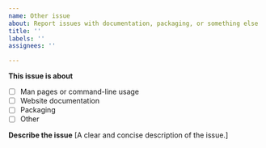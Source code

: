 ```yaml
---
name: Other issue
about: Report issues with documentation, packaging, or something else
title: ''
labels: ''
assignees: ''

---
```

<!--
Before submitting, please search open and closed issues at
https://github.com/TheLocehiliosan/yadm/issues to avoid duplication.
-->

**This issue is about**
* [ ] Man pages or command-line usage
* [ ] Website documentation
* [ ] Packaging
* [ ] Other

**Describe the issue**
[A clear and concise description of the issue.]
